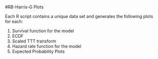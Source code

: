 #RB-Harris-G Plots

Each R script contains a unique data set and generates the following plots for each:

1. Survival function for the model
2. ECDF
3. Scaled TTT transform
4. Hazard rate function for the model
5. Expected Probability Plots